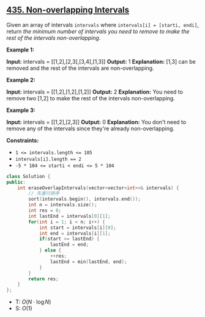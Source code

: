 ## [435\. Non-overlapping Intervals](https://leetcode.com/problems/non-overlapping-intervals/)

Given an array of intervals `intervals` where `intervals[i] = [starti, endi]`, return _the minimum number of intervals you need to remove to make the rest of the intervals non-overlapping_.

**Example 1:**

**Input:** intervals = \[\[1,2\],\[2,3\],\[3,4\],\[1,3\]\]
**Output:** 1
**Explanation:** \[1,3\] can be removed and the rest of the intervals are non-overlapping.

**Example 2:**

**Input:** intervals = \[\[1,2\],\[1,2\],\[1,2\]\]
**Output:** 2
**Explanation:** You need to remove two \[1,2\] to make the rest of the intervals non-overlapping.

**Example 3:**

**Input:** intervals = \[\[1,2\],\[2,3\]\]
**Output:** 0
**Explanation:** You don't need to remove any of the intervals since they're already non-overlapping.

**Constraints:**

- `1 <= intervals.length <= 105`
- `intervals[i].length == 2`
- `-5 * 104 <= starti < endi <= 5 * 104`

```cpp
class Solution {
public:
    int eraseOverlapIntervals(vector<vector<int>>& intervals) {
        // 先進行排序
        sort(intervals.begin(), intervals.end());
        int n = intervals.size();
        int res = 0;
        int lastEnd = intervals[0][1];
        for(int i = 1; i < n; i++) {
            int start = intervals[i][0];
            int end = intervals[i][1];
            if(start >= lastEnd) {
                lastEnd = end;
            } else {
                ++res;
                lastEnd = min(lastEnd, end);
            }
        }
        return res;
    }
};
```

- T: $O(N \cdot \log N)$
- S: $O(1)$
